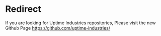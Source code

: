 # Redirect
If you are looking for Uptime Industries repositories, Please visit the new Github Page https://github.com/uptime-industries/
